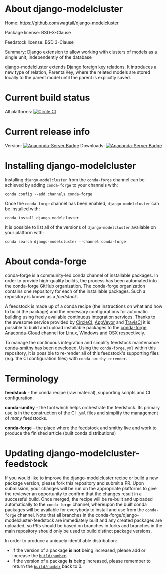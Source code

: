 About django-modelcluster
=========================

Home: https://github.com/wagtail/django-modelcluster

Package license: BSD-3-Clause

Feedstock license: BSD 3-Clause

Summary: Django extension to allow working with clusters of models as a single unit, independently of the database

django-modelcluster extends Django foreign key relations. It
introduces a new type of relation, ParentalKey, where the
related models are stored locally to the parent model until
the parent is explicitly saved.


Current build status
====================

All platforms: [![Circle CI](https://circleci.com/gh/conda-forge/django-modelcluster-feedstock.svg?style=shield)](https://circleci.com/gh/conda-forge/django-modelcluster-feedstock)

Current release info
====================
Version: [![Anaconda-Server Badge](https://anaconda.org/conda-forge/django-modelcluster/badges/version.svg)](https://anaconda.org/conda-forge/django-modelcluster)
Downloads: [![Anaconda-Server Badge](https://anaconda.org/conda-forge/django-modelcluster/badges/downloads.svg)](https://anaconda.org/conda-forge/django-modelcluster)

Installing django-modelcluster
==============================

Installing `django-modelcluster` from the `conda-forge` channel can be achieved by adding `conda-forge` to your channels with:

```
conda config --add channels conda-forge
```

Once the `conda-forge` channel has been enabled, `django-modelcluster` can be installed with:

```
conda install django-modelcluster
```

It is possible to list all of the versions of `django-modelcluster` available on your platform with:

```
conda search django-modelcluster --channel conda-forge
```


About conda-forge
=================

conda-forge is a community-led conda channel of installable packages.
In order to provide high-quality builds, the process has been automated into the
conda-forge GitHub organization. The conda-forge organization contains one repository
for each of the installable packages. Such a repository is known as a *feedstock*.

A feedstock is made up of a conda recipe (the instructions on what and how to build
the package) and the necessary configurations for automatic building using freely
available continuous integration services. Thanks to the awesome service provided by
[CircleCI](https://circleci.com/), [AppVeyor](http://www.appveyor.com/)
and [TravisCI](https://travis-ci.org/) it is possible to build and upload installable
packages to the [conda-forge](https://anaconda.org/conda-forge)
[Anaconda-Cloud](http://docs.anaconda.org/) channel for Linux, Windows and OSX respectively.

To manage the continuous integration and simplify feedstock maintenance
[conda-smithy](http://github.com/conda-forge/conda-smithy) has been developed.
Using the ``conda-forge.yml`` within this repository, it is possible to re-render all of
this feedstock's supporting files (e.g. the CI configuration files) with ``conda smithy rerender``.


Terminology
===========

**feedstock** - the conda recipe (raw material), supporting scripts and CI configuration.

**conda-smithy** - the tool which helps orchestrate the feedstock.
                   Its primary use is in the construction of the CI ``.yml`` files
                   and simplify the management of *many* feedstocks.

**conda-forge** - the place where the feedstock and smithy live and work to
                  produce the finished article (built conda distributions)


Updating django-modelcluster-feedstock
======================================

If you would like to improve the django-modelcluster recipe or build a new
package version, please fork this repository and submit a PR. Upon submission,
your changes will be run on the appropriate platforms to give the reviewer an
opportunity to confirm that the changes result in a successful build. Once
merged, the recipe will be re-built and uploaded automatically to the
`conda-forge` channel, whereupon the built conda packages will be available for
everybody to install and use from the `conda-forge` channel.
Note that all branches in the conda-forge/django-modelcluster-feedstock are
immediately built and any created packages are uploaded, so PRs should be based
on branches in forks and branches in the main repository should only be used to
build distinct package versions.

In order to produce a uniquely identifiable distribution:
 * If the version of a package **is not** being increased, please add or increase
   the [``build/number``](http://conda.pydata.org/docs/building/meta-yaml.html#build-number-and-string).
 * If the version of a package **is** being increased, please remember to return
   the [``build/number``](http://conda.pydata.org/docs/building/meta-yaml.html#build-number-and-string)
   back to 0.
